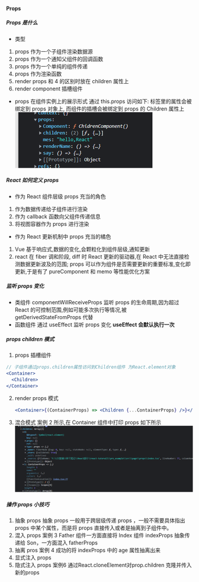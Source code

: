 #### Props

##### Props 是什么

- 类型

1. props 作为一个子组件渲染数据源
2. props 作为一个通知父组件的回调函数
3. props 作为一个单纯的组件传递
4. props 作为渲染函数
5. render props 和 4 的区别时放在 children 属性上
6. render component 插槽组件

- props 在组件实例上的展示形式
  通过 this.props 访问如下: 标签里的属性会被绑定到 props 对象上, 而组件的插槽会被绑定到 props 的 Children 属性上
  ![props类型](./images/props类型.jpg)

##### React 如何定义 props

- 作为 React 组件层级 props 充当的角色

1. 作为数据传递给子组件进行渲染
2. 作为 callback 函数向父组件传递信息
3. 将视图容器作为 props 进行渲染

- 作为 React 更新机制中 props 充当的橘色

1. Vue 基于响应式,数据的变化,会颗粒化到组件层级,通知更新
2. react 在 fiber 调和阶段, diff 时 React 更新的驱动器,在 React 中无法直接检测数据更新波及的范围; props 可以作为组件是否需要更新的重要标准,变化即更新,于是有了 pureComponent 和 memo 等性能优化方案

##### 监听 props 变化

- 类组件
  componentWillReceiveProps 监听 props 的生命周期,因为超过 React 的可控制范围,例如可能多次执行等情况,被 getDerivedStateFromProps 代替
- 函数组件
  通过 useEffect 监听 props 变化 **useEffect 会默认执行一次**

##### props children 模式

1. props 插槽组件

```jsx
// 子组件通过props.children属性访问到Children组件 为React.element对象
<Container>
  <Children>
</Container>
```

2. render props 模式
   ```jsx
   <Container>{(ContainerProps) => <Children {...ContainerProps} />}</Container>
   ```
3. 混合模式
   案例 2 所示,在 Container 组件中打印 props 如下所示
   ![render props](./images/render%20props.jpg)

##### 操作 props 小技巧

1. 抽象 props
   抽象 props 一般用于跨层级传递 props ，一般不需要具体指出 props 中某个属性，而是将 props 直接传入或者是抽离到子组件中。
2. 混入 props
   案例 3 Father 组件一方面直接将 Index 组件 indexProps 抽象传递给 Son，一方面混入 fatherProps
3. 抽离 pros
   案例 4 成功的将 indexProps 中的 age 属性抽离出来
4. 显式注入 props
5. 隐式注入 props
   案例6 通过React.cloneElement对prop.children 克隆并传入新的props
